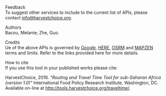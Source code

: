 <label>Feedback</label>  
To suggest other services to include to the current list of APIs, please contact info@harvestchoice.org.

<label>Authors</label>  
Bacou, Melanie; Zhe, Guo.

<label>Credits</label>  
Ue of the above APIs is governed by  [Google](https://developers.google.com/maps/documentation/distance-matrix/usage-limits), [HERE](https://developer.here.com/rest-apis/documentation/routing/topics/quick-start.html), [OSRM](https://github.com/Project-OSRM/osrm-backend/wiki/Api-usage-policy) and [MAPZEN](https://mapzen.com/) terms and limits. Refer to the links provided here for more details.

<label>How to cite</label>  
If you use this tool in your published works please cite:  

HarvestChoice, 2016. *"Routing and Travel Time Tool for sub-Saharan Africa (version 1.0)"* International Food Policy Research Institute, Washington, DC. Available on-line at http://tools.harvestchoice.org/traveltime/.

